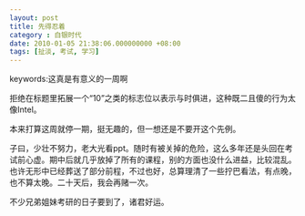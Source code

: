```yaml
---
layout: post 
title: 先得忍着 
category : 白银时代
date: 2010-01-05 21:38:06.000000000 +08:00
tags: [扯淡, 考试, 学习]
---
```


keywords:这真是有意义的一周啊

拒绝在标题里拓展一个“10”之类的标志位以表示与时俱进，这种既二且傻的行为太像Intel。

本来打算这周就停一期，挺无趣的，但一想还是不要开这个先例。

子曰，少壮不努力，老大光看ppt。随时有被关掉的危险，这么多年还是头回在考试前心虚。期中后就几乎放掉了所有的课程，别的方面也没什么进益，比较混乱。也许无形中已经葬送了部分前程，不过也好，总算理清了一些拧巴看法，有点晚，也不算太晚。二十天后，我会再赌一次。

不少兄弟姐妹考研的日子要到了，诸君好运。

